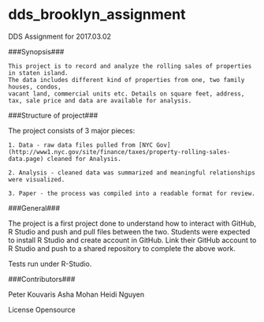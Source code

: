 # dds_brooklyn_assignment
DDS Assignment for 2017.03.02

###Synopsis###

    This project is to record and analyze the rolling sales of properties in staten island.
    The data includes different kind of properties from one, two family houses, condos,
    vacant land, commercial units etc. Details on square feet, address, tax, sale price and data are available for analysis.

###Structure of project###

  The project consists of 3 major pieces:
  
    1. Data - raw data files pulled from [NYC Gov](http://www1.nyc.gov/site/finance/taxes/property-rolling-sales-data.page) cleaned for Analysis.
    
    2. Analysis - cleaned data was summarized and meaningful relationships were visualized.
    
    3. Paper - the process was compiled into a readable format for review.

###General###

  The project is a first project done to understand how to interact with GitHub, R Studio and push and pull files between the two. Students were expected to install R Studio and create account in GitHub. Link their GitHub account to R Studio and push to a shared repository to complete the above work.

  Tests run under R-Studio.

###Contributors###

  Peter Kouvaris
  Asha Mohan
  Heidi Nguyen

License
Opensource
